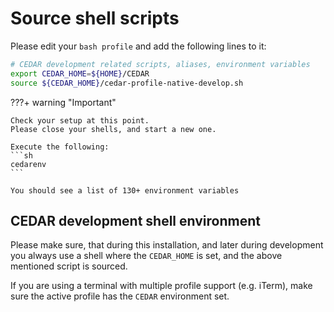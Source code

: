 # Source shell scripts

Please edit your `bash profile` and add the following lines to it:

```sh
# CEDAR development related scripts, aliases, environment variables
export CEDAR_HOME=${HOME}/CEDAR
source ${CEDAR_HOME}/cedar-profile-native-develop.sh
```

???+ warning "Important"

    Check your setup at this point.
    Please close your shells, and start a new one.
    
    Execute the following:
    ```sh
    cedarenv
    ```

    You should see a list of 130+ environment variables

## CEDAR development shell environment

Please make sure, that during this installation, and later during development you always use a shell where the `CEDAR_HOME` is set, and the above mentioned script is sourced.

If you are using a terminal with multiple profile support (e.g. iTerm), make sure the active profile has the `CEDAR` environment set.
